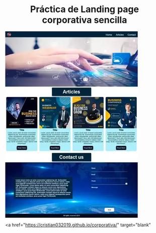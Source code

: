 <h1 align="center">Práctica de Landing page corporativa sencilla</h1>

<img  align="center" src="./assets/img/corporativa-md.webp" alt="corporrativa">

<a href="https://cristian032019.github.io/corporativa/" target="blank" </a>

